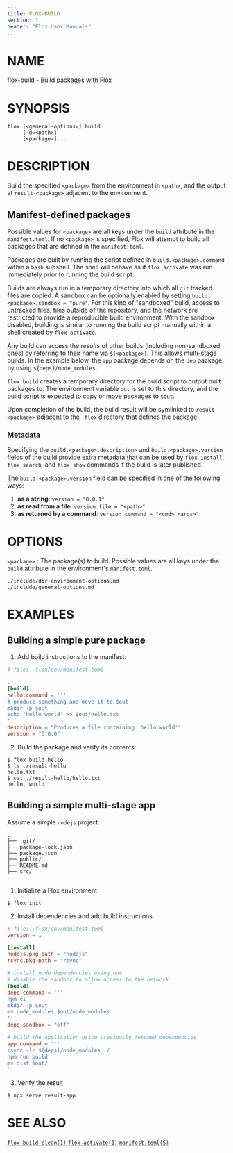```yaml
---
title: FLOX-BUILD
section: 1
header: "Flox User Manuals"
...
```



# NAME

flox-build - Build packages with Flox


# SYNOPSIS

```
flox [<general-options>] build
     [-d=<path>]
     [<package>]...
```

# DESCRIPTION

Build the specified `<package>` from the environment in `<path>`,
and the output at `result-<package>` adjacent to the environment.

## Manifest-defined packages

Possible values for `<package>` are all keys under the `build` attribute
in the `manifest.toml`.
If no `<package>` is specified, Flox will attempt to build all packages
that are defined in the `manifest.toml`.

Packages are built by running the script defined in `build.<package>.command`
within a `bash` subshell.
The shell will behave as if `flox activate` was run immediately prior to
running the build script.

Builds are always run in a temporary directory into which all `git` tracked
files are copied.
A sandbox can be optionally enabled by setting
`build.<package>.sandbox = "pure"`.
For this kind of "sandboxed" build, access to untracked files, files outside of
the repository, and the network are restricted to provide a reproducible build
environment.
With the sandbox disabled, building is similar to running the build script
manually within a shell created by `flox activate`.

Any build can access the _results_ of other builds (including non-sandboxed
ones) by referring to their name via `${<package>}`.
This allows multi-stage builds.
In the example below, the `app` package depends on the `dep` package
by using `${deps}/node_modules`.

`flox build` creates a temporary directory for the build script
to output built packages to.
The environment variable `out` is set to this directory,
and the build script is expected to copy or move packages to `$out`.

Upon completion of the build, the build result will be symlinked to
`result-<package>` adjacent to the `.flox` directory that defines the package.

### Metadata

Specifying the `build.<package>.description>` and `build.<package>.version`
fields of the build provide extra metadata that can be used by `flox install`,
`flox search`, and `flox show` commands if the build is later published.

The `build.<package>.version` field can be specified in one of the following ways:

1. **as a string**: `version = "0.0.1"`
1. **as read from a file**: `version.file = "<path>"`
1. **as returned by a command**: `version.command = "<cmd> <args>"`

# OPTIONS

`<package>`
:   The package(s) to build.
    Possible values are all keys under the `build` attribute
    in the environment's `manifest.toml`.


```{.include}
./include/dir-environment-options.md
./include/general-options.md
```

# EXAMPLES

## Building a simple pure package

1. Add build instructions to the manifest:

```toml
# file: .flox/env/manifest.toml

...
[build]
hello.command = '''
# produce something and move it to $out
mkdir -p $out
echo "hello world" >> $out/hello.txt
'''
description = "Produces a file containing 'hello world'"
version = "0.0.0"
```

2. Build the package and verify its contents:

```
$ flox build hello
$ ls ./result-hello
hello.txt
$ cat ./result-hello/hello.txt
hello, world
```

## Building a simple multi-stage app

Assume a simple `nodejs` project

```
.
├── .git/
├── package-lock.json
├── package.json
├── public/
├── README.md
├── src/
...
```

1. Initialize a Flox environment

```shell
$ flox init
```

2. Install dependencies and add build instructions

```toml
# file: .flox/env/manifest.toml
version = 1

[install]
nodejs.pkg-path = "nodejs"
rsync.pkg-path = "rsync"

# install node dependencies using npm
# disable the sandbox to allow access to the network
[build]
deps.command = '''
npm ci
mkdir -p $out
mv node_modules $out/node_modules
'''
deps.sandbox = "off"

# build the application using previously fetched dependencies
app.command = '''
rsync -lr ${deps}/node_modules ./
npm run build
mv dist $out/
'''
```

3. Verify the result

```shell
$ npx serve result-app
```

# SEE ALSO

[`flox-build-clean(1)`](./flox-build-clean.md)
[`flox-activate(1)`](./flox-activate.md)
[`manifest.toml(5)`](./manifest.toml.md)
